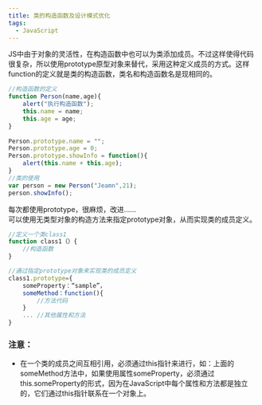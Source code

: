 ```yaml
---
title: 类的构造函数及设计模式优化
tags:
  - JavaScript
---
```

JS中由于对象的灵活性，在构造函数中也可以为类添加成员。不过这样使得代码很复杂，所以使用prototype原型对象来替代，采用这种定义成员的方式。这样function的定义就是类的构造函数，类名和构造函数名是现相同的。
<!--more-->
```js
//构造函数的定义
function Person(name,age){
	alert("执行构造函数");
	this.name = name;
	this.age = age;
}
 
Person.prototype.name = "";
Person.prototype.age = 0;
Person.prototype.showInfo = function(){
	alert(this.name + this.age);
}
//类的使用
var person = new Person("Jeamn",21);
person.showInfo();
```

每次都使用prototype，很麻烦，改进……    
可以使用无类型对象的构造方法来指定prototype对象，从而实现类的成员定义。

```js
//定义一个类class1
function class1（）{
    //构造函数
}

//通过指定prototype对象来实现类的成员定义
class1.prototype={
    someProperty：“sample”，
    someMethod：function(){
        //方法代码
    }
    ... //其他属性和方法
}
```

### 注意：
* 在一个类的成员之间互相引用，必须通过this指针来进行，如：上面的someMethod方法中，如果使用属性someProperty，必须通过this.someProperty的形式，因为在JavaScript中每个属性和方法都是独立的，它们通过this指针联系在一个对象上。

